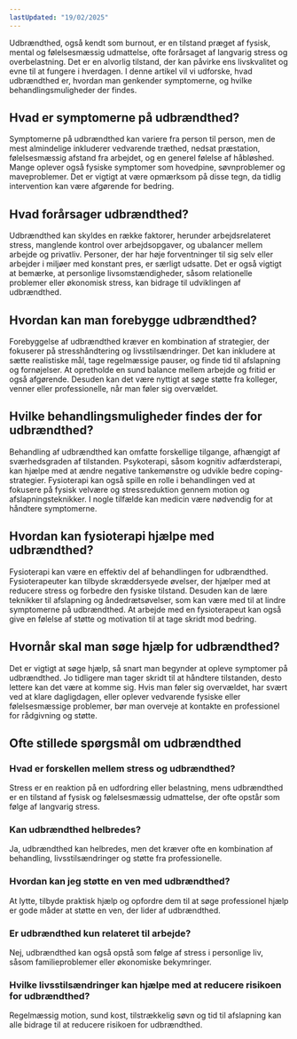 ```yaml
---
lastUpdated: "19/02/2025"
---
```


Udbrændthed, også kendt som burnout, er en tilstand præget af fysisk, mental og følelsesmæssig udmattelse, ofte forårsaget af langvarig stress og overbelastning. Det er en alvorlig tilstand, der kan påvirke ens livskvalitet og evne til at fungere i hverdagen. I denne artikel vil vi udforske, hvad udbrændthed er, hvordan man genkender symptomerne, og hvilke behandlingsmuligheder der findes.

## Hvad er symptomerne på udbrændthed?

Symptomerne på udbrændthed kan variere fra person til person, men de mest almindelige inkluderer vedvarende træthed, nedsat præstation, følelsesmæssig afstand fra arbejdet, og en generel følelse af håbløshed. Mange oplever også fysiske symptomer som hovedpine, søvnproblemer og maveproblemer. Det er vigtigt at være opmærksom på disse tegn, da tidlig intervention kan være afgørende for bedring.

## Hvad forårsager udbrændthed?

Udbrændthed kan skyldes en række faktorer, herunder arbejdsrelateret stress, manglende kontrol over arbejdsopgaver, og ubalancer mellem arbejde og privatliv. Personer, der har høje forventninger til sig selv eller arbejder i miljøer med konstant pres, er særligt udsatte. Det er også vigtigt at bemærke, at personlige livsomstændigheder, såsom relationelle problemer eller økonomisk stress, kan bidrage til udviklingen af udbrændthed.

## Hvordan kan man forebygge udbrændthed?

Forebyggelse af udbrændthed kræver en kombination af strategier, der fokuserer på stresshåndtering og livsstilsændringer. Det kan inkludere at sætte realistiske mål, tage regelmæssige pauser, og finde tid til afslapning og fornøjelser. At opretholde en sund balance mellem arbejde og fritid er også afgørende. Desuden kan det være nyttigt at søge støtte fra kolleger, venner eller professionelle, når man føler sig overvældet.

## Hvilke behandlingsmuligheder findes der for udbrændthed?

Behandling af udbrændthed kan omfatte forskellige tilgange, afhængigt af sværhedsgraden af tilstanden. Psykoterapi, såsom kognitiv adfærdsterapi, kan hjælpe med at ændre negative tankemønstre og udvikle bedre coping-strategier. Fysioterapi kan også spille en rolle i behandlingen ved at fokusere på fysisk velvære og stressreduktion gennem motion og afslapningsteknikker. I nogle tilfælde kan medicin være nødvendig for at håndtere symptomerne.

## Hvordan kan fysioterapi hjælpe med udbrændthed?

Fysioterapi kan være en effektiv del af behandlingen for udbrændthed. Fysioterapeuter kan tilbyde skræddersyede øvelser, der hjælper med at reducere stress og forbedre den fysiske tilstand. Desuden kan de lære teknikker til afslapning og åndedrætsøvelser, som kan være med til at lindre symptomerne på udbrændthed. At arbejde med en fysioterapeut kan også give en følelse af støtte og motivation til at tage skridt mod bedring.

## Hvornår skal man søge hjælp for udbrændthed?

Det er vigtigt at søge hjælp, så snart man begynder at opleve symptomer på udbrændthed. Jo tidligere man tager skridt til at håndtere tilstanden, desto lettere kan det være at komme sig. Hvis man føler sig overvældet, har svært ved at klare dagligdagen, eller oplever vedvarende fysiske eller følelsesmæssige problemer, bør man overveje at kontakte en professionel for rådgivning og støtte.

## Ofte stillede spørgsmål om udbrændthed

### Hvad er forskellen mellem stress og udbrændthed?

Stress er en reaktion på en udfordring eller belastning, mens udbrændthed er en tilstand af fysisk og følelsesmæssig udmattelse, der ofte opstår som følge af langvarig stress. 

### Kan udbrændthed helbredes?

Ja, udbrændthed kan helbredes, men det kræver ofte en kombination af behandling, livsstilsændringer og støtte fra professionelle.

### Hvordan kan jeg støtte en ven med udbrændthed?

At lytte, tilbyde praktisk hjælp og opfordre dem til at søge professionel hjælp er gode måder at støtte en ven, der lider af udbrændthed. 

### Er udbrændthed kun relateret til arbejde?

Nej, udbrændthed kan også opstå som følge af stress i personlige liv, såsom familieproblemer eller økonomiske bekymringer. 

### Hvilke livsstilsændringer kan hjælpe med at reducere risikoen for udbrændthed?

Regelmæssig motion, sund kost, tilstrækkelig søvn og tid til afslapning kan alle bidrage til at reducere risikoen for udbrændthed.
